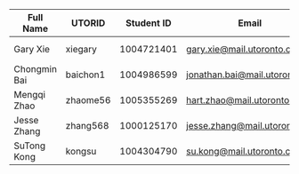 | Full Name    | UTORID   | Student ID | Email                         | Best Way to Contact          | Discord Username        |
| ---------    | -------  | ---------- | -------------------------     | -------------------          | -----------------       |
| Gary Xie     | xiegary  | 1004721401 | gary.xie@mail.utoronto.ca     | discord, email, 289-255-2411 | Lux Nocturna#0135       |
| Chongmin Bai | baichon1 | 1004986599 | jonathan.bai@mail.utoronto.ca | jonathanbai0317@outlook.com  | JBai#1833               |
| Mengqi Zhao  | zhaome56 | 1005355269 | hart.zhao@mail.utoronto.ca    | through discord and email    | Meng#9696               |
| Jesse Zhang  | zhang568 | 1000125170 | jesse.zhang@mail.utoronto.ca  | discord, email, 647-231-8777 | That Tasted Purple#1209 |
| SuTong Kong  | kongsu   | 1004304790 | su.kong@mail.utoronto.ca      | discord and email            | frankskyblue#6868       |
